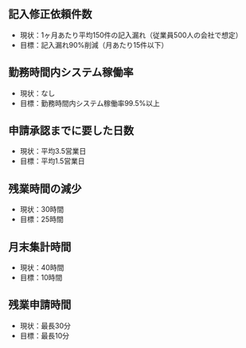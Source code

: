 ## 記入修正依頼件数
  - 現状：1ヶ月あたり平均150件の記入漏れ（従業員500人の会社で想定）
   - 目標：記入漏れ90%削減（月あたり15件以下）
## 勤務時間内システム稼働率
  - 現状：なし
   - 目標：勤務時間内システム稼働率99.5%以上
## 申請承認までに要した日数
  - 現状：平均3.5営業日
   - 目標：平均1.5営業日
## 残業時間の減少
  - 現状：30時間
   - 目標：25時間
## 月末集計時間
  - 現状：40時間
   - 目標：10時間
## 残業申請時間
  - 現状：最長30分
   - 目標：最長10分